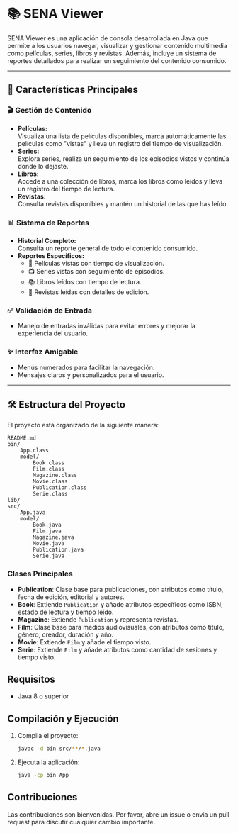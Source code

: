 # 📚 SENA Viewer

SENA Viewer es una aplicación de consola desarrollada en Java que permite a los usuarios navegar, visualizar y gestionar contenido multimedia como películas, series, libros y revistas. Además, incluye un sistema de reportes detallados para realizar un seguimiento del contenido consumido.

---

## 🚀 **Características Principales**

### 🎬 **Gestión de Contenido**
- **Películas:**  
  Visualiza una lista de películas disponibles, marca automáticamente las películas como "vistas" y lleva un registro del tiempo de visualización.
- **Series:**  
  Explora series, realiza un seguimiento de los episodios vistos y continúa donde lo dejaste.
- **Libros:**  
  Accede a una colección de libros, marca los libros como leídos y lleva un registro del tiempo de lectura.
- **Revistas:**  
  Consulta revistas disponibles y mantén un historial de las que has leído.

### 📊 **Sistema de Reportes**
- **Historial Completo:**  
  Consulta un reporte general de todo el contenido consumido.
- **Reportes Específicos:**  
  - 🎥 Películas vistas con tiempo de visualización.
  - 📺 Series vistas con seguimiento de episodios.
  - 📚 Libros leídos con tiempo de lectura.
  - 📰 Revistas leídas con detalles de edición.

### ✅ **Validación de Entrada**
- Manejo de entradas inválidas para evitar errores y mejorar la experiencia del usuario.

### ✨ **Interfaz Amigable**
- Menús numerados para facilitar la navegación.
- Mensajes claros y personalizados para el usuario.

---

## 🛠️ **Estructura del Proyecto**

El proyecto está organizado de la siguiente manera:

```
README.md
bin/
	App.class
	model/
		Book.class
		Film.class
		Magazine.class
		Movie.class
		Publication.class
		Serie.class
lib/
src/
	App.java
	model/
		Book.java
		Film.java
		Magazine.java
		Movie.java
		Publication.java
		Serie.java
```

### Clases Principales

- **Publication**: Clase base para publicaciones, con atributos como título, fecha de edición, editorial y autores.
- **Book**: Extiende `Publication` y añade atributos específicos como ISBN, estado de lectura y tiempo leído.
- **Magazine**: Extiende `Publication` y representa revistas.
- **Film**: Clase base para medios audiovisuales, con atributos como título, género, creador, duración y año.
- **Movie**: Extiende `Film` y añade el tiempo visto.
- **Serie**: Extiende `Film` y añade atributos como cantidad de sesiones y tiempo visto.

## Requisitos

- Java 8 o superior

## Compilación y Ejecución

1. Compila el proyecto:
   ```bash
   javac -d bin src/**/*.java
   ```

2. Ejecuta la aplicación:
   ```bash
   java -cp bin App
   ```

## Contribuciones

Las contribuciones son bienvenidas. Por favor, abre un issue o envía un pull request para discutir cualquier cambio importante.

